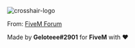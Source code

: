 ![crosshair-logo](https://user-images.githubusercontent.com/92045454/202506929-aa40d01d-cc6f-4281-a998-e0333e5b518d.png)

From: [FiveM Forum](https://forum.cfx.re/t/free-clean-and-nice-crosshair/4949983)

Made by **Geloteee#2901** for **FiveM** with ❤️
